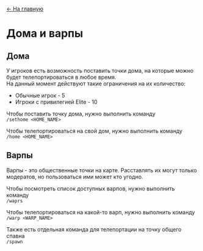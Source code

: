 [<- На главную](https://github.com/evgeniy-kotin/minecraft-v3?tab=readme-ov-file#оглавление)

# Дома и варпы

## Дома

У игроков есть возможность поставить точки дома, на которые можно будет телепортироваться в любое время. </br>
На данный момент действуют такие ограничения на их количество:</br>
- Обычные игрок - 5
- Игроки с привилегией Elite - 10

Чтобы поставить точку дома, нужно выполнить команду</br>
`/sethome <HOME_NAME>`

Чтобы телепортироваться на свой дом, нужно выполнить команду</br>
`/home <HOME_NAME>`

## Варпы

Варпы - это общественные точки на карте. Расставлять их могут только модератов, но пользоваться ими может кто угодно.

Чтобы посмотреть список доступных варпов, нужно выполнить команду</br>
`/waprs`

Чтобы телепортироваться на какой-то варп, нужно выполнить команду</br>
`/warp <WARP_NAME>`

Также есть отдельная команда для телепортации на точку общего спавна</br>
`/spawn`
